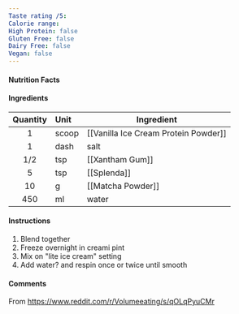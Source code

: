 ```yaml
---
Taste rating /5: 
Calorie range:
High Protein: false
Gluten Free: false
Dairy Free: false
Vegan: false
---
```

#### Nutrition Facts
#### Ingredients

| Quantity | Unit  | Ingredient                           |
| :------: | :---- | ------------------------------------ |
|    1     | scoop | [[Vanilla Ice Cream Protein Powder]] |
|    1     | dash  | salt                                 |
|   1/2    | tsp   | [[Xantham Gum]]                      |
|    5     | tsp   | [[Splenda]]                          |
|    10    | g     | [[Matcha Powder]]                    |
|   450    | ml    | water                                |

#### Instructions

1. Blend together
2. Freeze overnight in creami pint
3. Mix on "lite ice cream" setting
4. Add water? and respin once or twice until smooth

#### Comments

From https://www.reddit.com/r/Volumeeating/s/qOLqPyuCMr